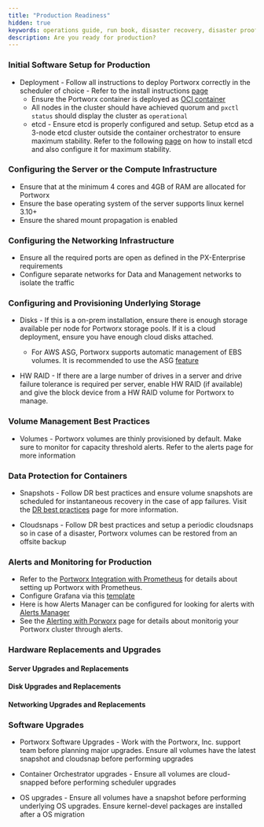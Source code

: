 ```yaml
---
title: "Production Readiness"
hidden: true
keywords: operations guide, run book, disaster recovery, disaster proof, site failure, node failure, power failure
description: Are you ready for production?
---
```


### Initial Software Setup for Production

* Deployment - Follow all instructions to deploy Portworx correctly in the scheduler of choice - Refer to the install instructions [page](./)
  * Ensure the Portworx container is deployed as [OCI container](/install-with-other/docker/standalone)
  * All nodes in the cluster should have achieved quorum and `pxctl status` should display the cluster as `operational`
  * etcd - Ensure etcd is properly configured and setup. Setup etcd as a 3-node etcd cluster outside the container orchestrator to ensure maximum stability. Refer to the following [page](/portworx-install-with-kubernetes/operate-and-maintain-on-kubernetes/etcd) on how to install etcd and also configure it for maximum stability.

### Configuring the Server or the Compute Infrastructure

* Ensure that at the minimum 4 cores and 4GB of RAM are allocated for Portworx 
* Ensure the base operating system of the server supports linux kernel 3.10+
* Ensure the shared mount propagation is enabled

### Configuring the Networking Infrastructure

* Ensure all the required ports are open as defined in the PX-Enterprise requirements
* Configure separate networks for Data and Management networks to isolate the traffic


### Configuring and Provisioning Underlying Storage

* Disks - If this is a on-prem installation, ensure there is enough storage available per node for Portworx storage pools.
  If it is a cloud deployment, ensure you have enough cloud disks attached.

  * For AWS ASG, Portworx supports automatic management of EBS volumes.
    It is recommended to use the ASG [feature](/portworx-install-with-kubernetes/cloud/aws/aws-asg)

* HW RAID - If there are a large number of drives in a server and drive failure tolerance is required per server, enable HW RAID (if available) and give the block device from a HW RAID volume for Portworx to manage.

### Volume Management Best Practices

* Volumes - Portworx volumes are thinly provisioned by default. Make sure to monitor for capacity threshold alerts. Refer to the alerts page for more information

### Data Protection for Containers

* Snapshots - Follow DR best practices and ensure volume snapshots are scheduled for instantaneous recovery in the case of app failures. Visit the [DR best practices](/portworx-install-with-kubernetes/operate-and-maintain-on-kubernetes/dr-best-practices) page for more information.

* Cloudsnaps - Follow DR best practices and setup a periodic cloudsnaps so in case of a disaster, Portworx volumes can be restored from an offsite backup

### Alerts and Monitoring for Production

  * Refer to the [Portworx Integration with Prometheus](/install-with-other/operate-and-maintain/monitoring/prometheus) for details about setting up Portworx with Prometheus.
  * Configure Grafana via this [template](/install-with-other/operate-and-maintain/monitoring/grafana)
  * Here is how Alerts Manager can be configured for looking for alerts with [Alerts Manager](/install-with-other/operate-and-maintain/monitoring/alerting)
  * See the [Alerting with Porworx](/install-with-other/operate-and-maintain/monitoring/alerting) page for details about monitorig your Portworx cluster through alerts.

### Hardware Replacements and Upgrades

#### Server Upgrades and Replacements

#### Disk Upgrades and Replacements

#### Networking Upgrades and Replacements

### Software Upgrades

* Portworx Software Upgrades - Work with the Portworx, Inc. support team before planning major upgrades. Ensure all volumes have the
  latest snapshot and cloudsnap before performing upgrades

* Container Orchestrator upgrades - Ensure all volumes are cloud-snapped before performing scheduler upgrades

* OS upgrades - Ensure all volumes have a snapshot before performing underlying OS upgrades.
  Ensure kernel-devel packages are installed after a OS migration
